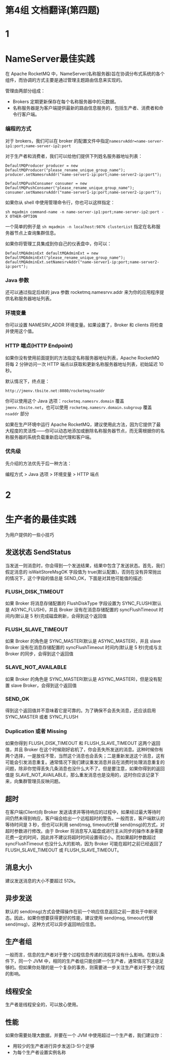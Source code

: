 # 第4组 文档翻译(第四题)
# 1 
# NameServer最佳实践
在 Apache RocketMQ 中，NameServer(名称服务器)旨在协调分布式系统的各个组件，而协调的方式主要是通过管理主题路由信息来实现的。

管理由两部分组成：

- Brokers 定期更新保存在每个名称服务器中的元数据。
- 名称服务器是为客户端提供最新的路由信息服务的，包括生产者、消费者和命令行客户端。

### 编程的方式

对于 brokers，我们可以在 broker 的配置文件中指定`namesrvAddr=name-server-ip1:port;name-server-ip2:port`

对于生产者和消费者，我们可以给他们提供下列姓名服务器地址列表：

```
DefaultMQProducer producer = new DefaultMQProducer("please_rename_unique_group_name");
producer.setNamesrvAddr("name-server1-ip:port;name-server2-ip:port");

DefaultMQPushConsumer consumer = new DefaultMQPushConsumer("please_rename_unique_group_name");
consumer.setNamesrvAddr("name-server1-ip:port;name-server2-ip:port");
```

如果你从 shell 中使用管理命令行，你也可以这样指定：

```
sh mqadmin command-name -n name-server-ip1:port;name-server-ip2:port -X OTHER-OPTION
```

一个简单的例子是 `sh mqadmin -n localhost:9876 clusterList` 指定在名称服务器节点上查询集群信息。

如果你将管理工具集成到你自己的仪表盘中，你可以：

```
DefaultMQAdminExt defaultMQAdminExt = new DefaultMQAdminExt("please_rename_unique_group_name");
defaultMQAdminExt.setNamesrvAddr("name-server1-ip:port;name-server2-ip:port");
```

### Java 参数

还可以通过指定后续的 java 参数 rocketmq.namesrvv.addr 来为你的应用程序提供名称服务器地址列表。

### 环境变量

你可以设置 NAMESRV_ADDR 环境变量。如果设置了，Broker 和 clients 将检查并使用这个值。

### HTTP 端点(HTTP Endpoint)

如果你没有使用前面提到的方法指定名称服务器地址列表，Apache RocketMQ 将每 2 分钟访问一次 HTTP 端点以获取和更新名称服务器地址列表，初始延迟 10 秒。

默认情况下，终点是：

```
http://jmenv.tbsite.net:8080/rocketmq/nsaddr
```

你可以使用这个 Java 选项：`rocketmq.namesrv.domain` 覆盖`jmenv.tbsite.net`，也可以使用 `rocketmq.namesrv.domain.subgroup` 覆盖 `nsaddr` 部分

如果在生产环境中运行 Apache RocketMQ，建议使用此方法，因为它提供了最大程度的灵活性——你可以动态地添加或删除名称服务器节点，而无需根据你的名称服务器的系统负载重新启动代理和客户端。

### 优先级

先介绍的方法优先于后一种方法：

编程方式 > Java 选项 > 环境变量 > HTTP 端点

# 2 
# 生产者的最佳实践

为用户提供的一些小技巧

## 发送状态 SendStatus

当发送一则消息时，你会得到一个发送结果，结果中包含了发送状态。首先，我们假定消息的 isWaitStoreMsgOK 字段值为 true(默认配置)，否则在没有异常抛出的情况下，这个字段的值总是 SEND_OK，下面是对其他可能值的描述:

### FLUSH_DISK_TIMEOUT

如果 Broker 将消息存储配置的 FlushDiskType 字段设置为 SYNC_FLUSH(默认是 ASYNC_FLUSH)，并且
Broker 没有在消息存储配置的 syncFlushTimeout 时间内(默认是 5 秒)完成磁盘刷新，会得到这个返回值

### FLUSH_SLAVE_TIMEOUT

如果 Broker 的角色是 SYNC_MASTER(默认是 ASYNC_MASTER)，并且 slave Broker 没有在消息存储配置的 syncFlushTimeout 时间内(默认是 5 秒)完成与主 Broker 的同步，会得到这个返回值

### SLAVE_NOT_AVAILABLE

如果 Broker 的角色是 SYNC_MASTER(默认是 ASYNC_MASTER)，但是没有配置 slave Broker，会得到这个返回值

### SEND_OK

得到这个返回值并不意味着它是可靠的。为了确保不会丢失消息，还应该启用 SYNC_MASTER 或者 SYNC_FLUSH

### Duplication 或者 Missing

如果你得到 FLUSH_DISK_TIMEOUT 和 FLUSH_SLAVE_TIMEOUT 这两个返回值，并且 Broker 在这个时候刚好宕机了，你会丢失所发送的消息。这种时候你有两个选择，一是放任不管，当然这个消息也会丢失；二是重新发送这个消息，这有可能会引发消息重复。通常情况下我们建议重发消息并且在消费时处理消息重复的问题，除非你觉得丢失几条消息也没什么大不了。但是要注意，如果你得到的返回值是 SLAVE_NOT_AVAILABLE，那么重发消息也是没用的，这时你应该记录下来，向集群管理员反映问题。

## 超时

在客户端(Client)向 Broker 发送请求并等待响应的过程中，如果经过最大等待时间仍然未得到响应，客户端会给出一个远程超时的警告。一般而言，客户端默认的等待时间是 3 秒，但也可以利用 send(msg, timeout)代替 send(msg)的方式，对超时参数进行修改。由于 Broker 将消息写入磁盘或进行主从同步的操作本身需要花费一定的时间，因此并不建议将超时时间设置得过小。而如果超时参数超过 syncFlushTimeout 也没什么大的影响，因为 Broker 可能在超时之前已经返回了 FLUSH_SLAVE_TIMEOUT 或 FLUSH_SLAVE_TIMEOUT。

## 消息大小

建议发送消息的大小不要超过 512k。

## 异步发送

默认的 send(msg)方式会使得操作在前一个响应信息返回之前一直处于中断状态。因此，如果你想要获得更好的性能，建议使用 send(msg, timeout)代替 send(msg)，这种方式可以异步返回响应信息。

## 生产者组

一般而言，信息的生产者对于整个过程信息传递的流程并没有什么影响。在默认条件下，同一个 JVM 中，相同的生产者组只能创建一个生产者，通常情况下这是足够的。但如果你处理的是一个复杂的事务，则需要进一步关注生产者对于整个流程的影响。

## 线程安全

生产者是线程安全的，可以放心使用。

## 性能

如果你需要处理大数据，并要在一个 JVM 中使用超过一个生产者，我们建议你：

- 用较少的生产者进行异步发送(3-5)个足够
- 为每个生产者设置实例名称

